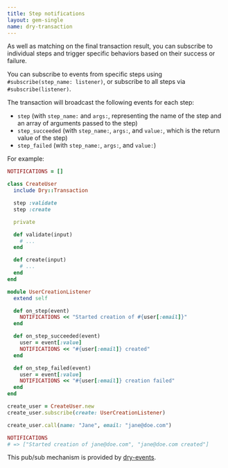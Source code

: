 ```yaml
---
title: Step notifications
layout: gem-single
name: dry-transaction
---
```


As well as matching on the final transaction result, you can subscribe to individual steps and trigger specific behaviors based on their success or failure.

You can subscribe to events from specific steps using `#subscribe(step_name: listener)`, or subscribe to all steps via `#subscribe(listener)`.

The transaction will broadcast the following events for each step:

- `step` (with `step_name:` and `args:`, representing the name of the step and an array of arguments passed to the step)
- `step_succeeded` (with `step_name:`, `args:`, and `value:`, which is the return value of the step)
- `step_failed` (with `step_name:`, `args:`, and `value:`)

For example:

```ruby
NOTIFICATIONS = []

class CreateUser
  include Dry::Transaction

  step :validate
  step :create

  private

  def validate(input)
    # ...
  end

  def create(input)
    # ...
  end
end

module UserCreationListener
  extend self

  def on_step(event)
    NOTIFICATIONS << "Started creation of #{user[:email]}"
  end

  def on_step_succeeded(event)
    user = event[:value]
    NOTIFICATIONS << "#{user[:email]} created"
  end

  def on_step_failed(event)
    user = event[:value]
    NOTIFICATIONS << "#{user[:email]} creation failed"
  end
end

create_user = CreateUser.new
create_user.subscribe(create: UserCreationListener)

create_user.call(name: "Jane", email: "jane@doe.com")

NOTIFICATIONS
# => ["Started creation of jane@doe.com", "jane@doe.com created"]
```

This pub/sub mechanism is provided by [dry-events](/gems/dry-events).
